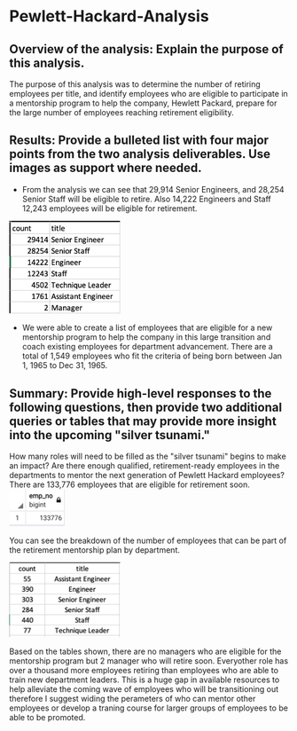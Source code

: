 # Pewlett-Hackard-Analysis

## Overview of the analysis: Explain the purpose of this analysis.
The purpose of this analysis was to determine the number of retiring employees per title, and identify employees who are eligible to participate in a mentorship program to help the company, Hewlett Packard, prepare for the large number of employees reaching retirement eligibility. 

## Results: Provide a bulleted list with four major points from the two analysis deliverables. Use images as support where needed.

- From the analysis we can see that 29,914 Senior Engineers, and 28,254 Senior Staff will be eligible to retire. Also  14,222 Engineers and Staff 12,243 employees will be eligible for retirement. 

<img src="retire_count.png" width=200>

- We were able to create a list of employees that are eligible for a new mentorship program to help the company in this large transition and coach existing employees for department advancement. There are a total of 1,549 employees who fit the criteria of being born between Jan 1, 1965 to Dec 31, 1965.

## Summary: Provide high-level responses to the following questions, then provide two additional queries or tables that may provide more insight into the upcoming "silver tsunami."
How many roles will need to be filled as the "silver tsunami" begins to make an impact?
Are there enough qualified, retirement-ready employees in the departments to mentor the next generation of Pewlett Hackard employees?
There are 133,776 employees that are eligible for retirement soon. 
<img src="retire_count_total.png" width=100>

You can see the breakdown of the number of employees that can be part of the retirement mentorship plan by department.

<img src="mentorship_elig)count.png" width=200>

Based on the tables shown, there are no managers who are eligible for the mentorship program but 2 manager who will retire soon. Everyother role has over a thousand more employees retiring than employees who are able to train new department leaders. This is a huge gap in available resources to help alleviate the coming wave of employees who will be transitioning out therefore I suggest widing the perameters of who can mentor other employees or develop a traning course for larger groups of employees to be able to be promoted.
